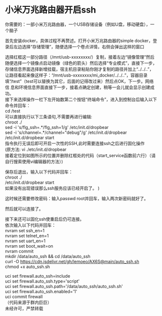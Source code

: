 小米万兆路由器开启ssh
============
你需要的：一部小米万兆路由器，一个USB存储设备（例如U盘，移动硬盘），一个脑子  
  
首先安装docker，具体过程不再赘述。打开小米万兆路由器的simple docker，登录后左边选择“存储管理”，随便选择一个卷点详情，右侧会弹出这样的窗口  
  
选择红框这一部分路径（/mnt/usb-xxxxxxxx/）复制，接着左边“镜像管理”然后随便选择一个镜像点启动镜像（绿色的箭头）然后选择“专业模式”，直接下一步，存储信息界面选择新增挂载，宿主机目录粘贴你刚才复制的路径并加上“../../..”，让路径看起来像这样子：“/mnt/usb-xxxxxxxx/mi_docker/../../..”，容器目录填“/test”（test可以替换为其它，后面的记得改过来）然后点OK，下一步。网络信  息和环境信息界面直接下一步，接着点确定创建，稍等一会儿就会显示创建成功。  
接下来选择操作一栏下左开始数第二个按钮“终端命令”，进入到控制台后输入以下命令并回车：  
cd /test  
可以直接执行以下三条语句,不需要再进行编辑:  
chroot ./  
sed -i 's/flg_ssh=.\*/flg_ssh=1/g' /etc/init.d/dropbear  
sed -i 's/channel=.\*/channel="debug"/g' /etc/init.d/dropbear  
/etc/init.d/dropbear start  
指令执行无误后即可开启一次性的SSH,此时需要连接ssh之后进行固化操作  
(原方法:
vi ./etc/init.d/dropbear  
接着定位到如图所示的位置并删除红框处的代码（start_service函数前六行）（请自行搜索使用vi编辑器的方法）)  
  
保存后退出，输入以下代码并回车：  
chroot ./  
/etc/init.d/dropbear start  
如果没有出现错误那么ssh服务应该已经开启了。 ) 


这时候还需要修改密码：输入passwd root并回车，输入两次新密码就好了。  
  
然后就可以连接了。  
  
接下来还可以固化ssh使重启后仍可连接。  
依次输入以下代码并回车：  
nvram set ssh_en=1  
nvram set telnet_en=1  
nvram set uart_en=1  
nvram set boot_wait=on  
nvram commit  
mkdir /data/auto_ssh && cd /data/auto_ssh  
curl -O https://cdn.jsdelivr.net/gh/lemoeo/AX6S@main/auto_ssh.sh  
chmod +x auto_ssh.sh  
  
uci set firewall.auto_ssh=include  
uci set firewall.auto_ssh.type=&apos;script&apos;  
uci set firewall.auto_ssh.path=&apos;/data/auto_ssh/auto_ssh.sh&apos;  
uci set firewall.auto_ssh.enabled=&apos;1&apos;  
uci commit firewall  
（代码来源于群内巨巨）  
未经许可，严禁转载
